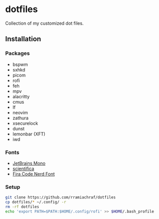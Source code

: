 # dotfiles
Collection of my customized dot files.

## Installation

### Packages
- bspwm
- sxhkd
- picom
- rofi
- feh
- mpv
- alacritty
- cmus
- lf
- neovim
- zathura
- xsecurelock
- dunst
- lemonbar (XFT)
- iwd

### Fonts
- [JetBrains Mono](https://github.com/JetBrains/JetBrainsMono)
- [scientifica](https://github.com/nerdypepper/scientifica)
- [Fira Code Nerd Font](https://github.com/ryanoasis/nerd-fonts)

### Setup
```bash
git clone https://github.com/rramiachraf/dotfiles
cp dotfiles/* ~/.config/ -r
rm -rf dotfiles
echo 'export PATH=$PATH:$HOME/.config/rofi' >> $HOME/.bash_profile
```
